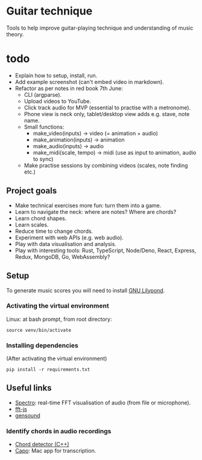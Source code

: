 # Guitar technique

Tools to help improve guitar-playing technique and understanding of music theory.

# todo

* Explain how to setup, install, run.
* Add example screenshot (can't embed video in markdown).
* Refactor as per notes in red book 7th June:
    * CLI (argparse).
    * Upload videos to YouTube.
    * Click track audio for MVP (essential to practise with a metronome).
    * Phone view is neck only, tablet/desktop view adds e.g. stave, note name.
    * Small functions:
        * make_video(inputs) -> video (= animation + audio)
        * make_animation(inputs) -> animation
        * make_audio(inputs) -> audio
        * make_midi(scale, tempo) -> midi (use as input to animation, audio to sync)
    * Make practise sessions by combining videos (scales, note finding etc.)


## Project goals

* Make technical exercises more fun: turn them into a game.
* Learn to navigate the neck: where are notes? Where are chords?
* Learn chord shapes.
* Learn scales.
* Reduce time to change chords.
* Experiment with web APIs (e.g. web audio).
* Play with data visualisation and analysis.
* Play with interesting tools: Rust, TypeScript, Node/Deno, React, Express, Redux, MongoDB, Go, WebAssembly?

## Setup

To generate music scores you will need to install [GNU Lilypond](lilypond.org).

### Activating the virtual environment

Linux: at bash prompt, from root directory:
```
source venv/bin/activate
```

### Installing dependencies

(After activating the virtual environment)
```
pip install -r requirements.txt
```

## Useful links

* [Spectro](https://github.com/calebj0seph/spectro): real-time FFT visualisation of audio (from file or microphone).
* [fft-js](https://www.npmjs.com/package/fft-js)
* [gensound](https://github.com/Quefumas/gensound)

### Identify chords in audio recordings

* [Chord detector (C++)](https://github.com/adamstark/Chord-Detector-and-Chromagram)
* [Capo](https://supermegaultragroovy.com/2010/09/20/capo-2s-innovation/): Mac app for transcription.
